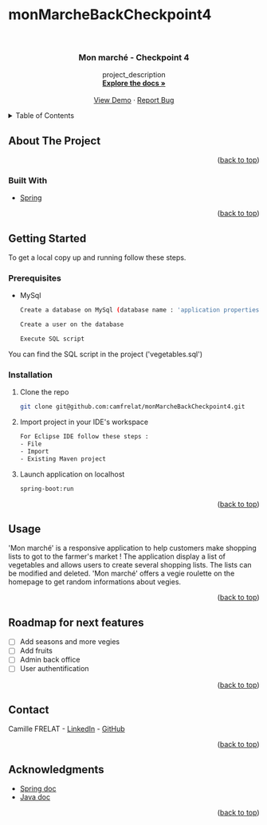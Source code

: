 # monMarcheBackCheckpoint4

<div id="top"></div>

<!-- PROJECT LOGO -->
<br />
<div align="center">
  <a href="https://github.com/camfrelat/monMarcheBackCheckpoint4">
  </a>

<h3 align="center">Mon marché - Checkpoint 4</h3>

  <p align="center">
    project_description
    <br />
    <a href="https://github.com/camfrelat/monMarcheBackCheckpoint4"><strong>Explore the docs »</strong></a>
    <br />
    <br />
    <a href="https://github.com/camfrelat/monMarcheBackCheckpoint4">View Demo</a>
    ·
    <a href="https://github.com/camfrelat/monMarcheBackCheckpoint4/issues">Report Bug</a>
 
  </p>
</div>

<!-- TABLE OF CONTENTS -->
<details>
  <summary>Table of Contents</summary>
  <ol>
    <li>
      <a href="#about-the-project">About The Project</a>
      <ul>
        <li><a href="#built-with">Built With</a></li>
      </ul>
    </li>
    <li>
      <a href="#getting-started">Getting Started</a>
      <ul>
        <li><a href="#prerequisites">Prerequisites</a></li>
        <li><a href="#installation">Installation</a></li>
      </ul>
    </li>
    <li><a href="#usage">Usage</a></li>
        <li><a href="#roadmap">Roadmap</a></li>
        <li><a href="#contact">Contact</a></li>
        <li><a href="#acknowledgments">Acknowledgments</a></li>

  </ol>
</details>

<!-- ABOUT THE PROJECT -->

## About The Project


<p align="right">(<a href="#top">back to top</a>)</p>

### Built With

- [Spring](https://start.spring.io/)

<p align="right">(<a href="#top">back to top</a>)</p>

<!-- GETTING STARTED -->

## Getting Started

To get a local copy up and running follow these steps.

### Prerequisites

- MySql
  ```sh
  Create a database on MySql (database name : 'application properties file')
  ```
   ```sh
  Create a user on the database
  ```
     ```sh
  Execute SQL script
  ```
You can find the SQL script in the project ('vegetables.sql')

### Installation

1. Clone the repo
   ```sh
   git clone git@github.com:camfrelat/monMarcheBackCheckpoint4.git
   ```
2. Import project in your IDE's workspace
   ```sh
   For Eclipse IDE follow these steps : 
   - File
   - Import
   - Existing Maven project
   ```
3. Launch application on localhost

   ```sh
   spring-boot:run
   ```

<p align="right">(<a href="#top">back to top</a>)</p>

<!-- USAGE EXAMPLES -->

## Usage

'Mon marché' is a responsive application to help customers make shopping lists to got to the farmer's market ! 
The application display a list of vegetables and allows users to create several shopping lists. 
The lists can be modified and deleted.
'Mon marché' offers a vegie roulette on the homepage to get random informations about vegies. 

<p align="right">(<a href="#top">back to top</a>)</p>

<!-- ROADMAP -->

## Roadmap for next features

- [ ] Add seasons and more vegies
- [ ] Add fruits
- [ ] Admin back office
- [ ] User authentification

<p align="right">(<a href="#top">back to top</a>)</p>

<!-- CONTACT -->

## Contact

Camille FRELAT - [LinkedIn](https://www.linkedin.com/in/camillefrelat) - [GitHub](https://github.com/camfrelat)<br>

<p align="right">(<a href="#top">back to top</a>)</p>

<!-- ACKNOWLEDGMENTS -->

## Acknowledgments

- [Spring doc](https://docs.spring.io/spring-framework/docs/current/reference/html/)
- [Java doc](https://docs.oracle.com/en/java/)



<p align="right">(<a href="#top">back to top</a>)</p>

<!-- MARKDOWN LINKS & IMAGES -->

